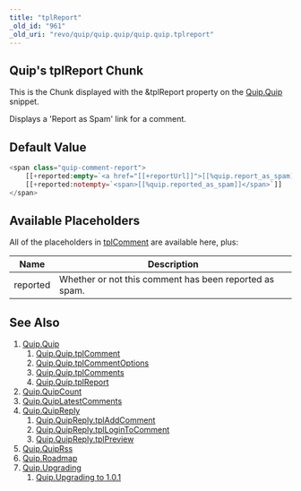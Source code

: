 ```yaml
---
title: "tplReport"
_old_id: "961"
_old_uri: "revo/quip/quip.quip/quip.quip.tplreport"
---
```


## Quip's tplReport Chunk

This is the Chunk displayed with the &tplReport property on the [Quip.Quip](extras/quip/quip "Quip.Quip") snippet.

Displays a 'Report as Spam' link for a comment.

## Default Value

```php
<span class="quip-comment-report">
    [[+reported:empty=`<a href="[[+reportUrl]]">[[%quip.report_as_spam]]</a>`]]
    [[+reported:notempty=`<span>[[%quip.reported_as_spam]]</span>`]]
</span>
```

## Available Placeholders

All of the placeholders in [tplComment](extras/quip/quip/tplcomment "Quip.Quip.tplComment") are available here, plus:

| Name     | Description                                            |
| -------- | ------------------------------------------------------ |
| reported | Whether or not this comment has been reported as spam. |

## See Also

1. [Quip.Quip](extras/quip/quip)
    1. [Quip.Quip.tplComment](extras/quip/quip/tplcomment)
    2. [Quip.Quip.tplCommentOptions](extras/quip/quip/tplcommentoptions)
    3. [Quip.Quip.tplComments](extras/quip/quip/tplcomments)
    4. [Quip.Quip.tplReport](extras/quip/quip/tplreport)
2. [Quip.QuipCount](extras/quip/quip.quipcount)
3. [Quip.QuipLatestComments](extras/quip/quip.quiplatestcomments)
4. [Quip.QuipReply](extras/quip/quip.quipreply)
    1. [Quip.QuipReply.tplAddComment](extras/quip/quip.quipreply/tpladdcomment)
    2. [Quip.QuipReply.tplLoginToComment](extras/quip/quip.quipreply/tpllogintocomment)
    3. [Quip.QuipReply.tplPreview](extras/quip/quip.quipreply/tplpreview)
5. [Quip.QuipRss](extras/quip/quip.quiprss)
6. [Quip.Roadmap](extras/quip/quip.roadmap)
7. [Quip.Upgrading](extras/quip/quip.upgrading)
    1. [Quip.Upgrading to 1.0.1](extras/quip/quip.upgrading/upgrading-to-1.0.1)
